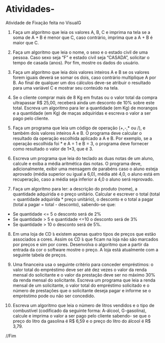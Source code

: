 # Atividades-
Atividade de Fixação feita no VisualG

1. Faça um algoritmo que leia os valores A, B, C e imprima na tela se a soma de A + B é menor
que C, caso contrário, imprima que a A + B é maior que C.

2. Faça um algoritmo que leia o nome, o sexo e o estado civil de uma pessoa. Caso sexo seja “F” e
estado civil seja “CASADA”, solicitar o tempo de casada (anos). Por fim, mostre os dados do
usuário.

3. Faça um algoritmo que leia dois valores inteiros A e B se os valores forem iguais deverá se
somar os dois, caso contrário multiplique A por B. Ao final de qualquer um dos cálculos deve-se
atribuir o resultado para uma variável C e mostrar seu conteúdo na tela.

4. Se o cliente comprar mais de 8 Kg em frutas ou o valor total da compra ultrapassar R$ 25,00,
receberá ainda um desconto de 10% sobre este total. Escreva um algoritmo para ler a
quantidade (em Kg) de morangos e a quantidade (em Kg) de maças adquiridas e escreva o valor
a ser pago pelo cliente.

5. Faça um programa que leia um código de operação (+,-,* ou /), e também dois valores inteiros A
e B. O programa deve calcular o resultado da operação escolhida aplicado a A e B. Por
exemplo, se a operação escolhida foi * e A = 1 e B = 3, o programa deve fornecer como
resultado o valor de 1*3, que é 3.

6. Escreva um programa que leia do teclado as duas notas de um aluno, calcule e exiba a média
aritmética das notas. O programa deve, adicionalmente, exibir uma mensagem de parabéns
caso o aluno esteja aprovado (média superior ou igual a 6,0), média até 4,0, o aluno está em
recuperação, caso a média seja inferior a 4,0 o aluno será reprovado.

7. Faça um algoritmo para ler: a descrição do produto (nome), a quantidade adquirida e o preço
unitário. Calcular e escrever o total (total = quantidade adquirida * preço unitário), o desconto e o
total a pagar (total a pagar = total - desconto), sabendo-se que:
- Se quantidade <= 5 o desconto será de 2%
- Se quantidade > 5 e quantidade <=10 o desconto será de 3%
- Se quantidade > 10 o desconto será de 5%.

8. Em uma loja de CD ́s existem apenas quatro tipos de preços que estão associados a cores.
Assim os CD ́s que ficam na loja não são marcados por preços e sim por cores. Desenvolva o
algoritmo que a partir da entrada da cor o software mostre o preço. A loja está atualmente com a
seguinte tabela de preços.

9. Uma financeira usa o seguinte critério para conceder empréstimos: o valor total do empréstimo
deve ser até dez vezes o valor da renda mensal do solicitante e o valor da prestação deve ser no
máximo 30% da renda mensal do solicitante. Escreva um programa que leia a renda mensal de
um solicitante, o valor total do empréstimo solicitado e o número de prestações que o solicitante
deseja pagar e informe se o empréstimo pode ou não ser concedido.

10. Escreva um algoritmo que leia o número de litros vendidos e o tipo de combustível (codificado da
seguinte forma: A-álcool, G-gasolina), calcule e imprima o valor a ser pago pelo cliente sabendo-
se que o preço do litro da gasolina é R$ 6,59 e o preço do litro do álcool é R$ 3,79.

//Fim
